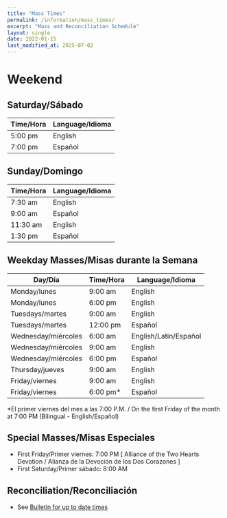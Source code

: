 ```yaml
---
title: "Mass Times"
permalink: /information/mass_times/
excerpt: "Mass and Reconciliation Schedule"
layout: single
date: 2022-01-15
last_modified_at: 2025-07-02
---
```


# Weekend
## Saturday/Sábado

| Time/Hora | Language/Idioma |
| --------- | --------------- |
| 5:00 pm   | English         |
| 7:00 pm   | Español         |

## Sunday/Domingo

| Time/Hora | Language/Idioma |
| --------- | --------------- |
| 7:30 am   | English         |
| 9:00 am   | Español         |
| 11:30 am  | English         |
| 1:30 pm   | Español         |

## Weekday Masses/Misas durante la Semana

| Day/Día                       | Time/Hora | Language/Idioma       |
| ----------------------------- | --------- | --------------------- |
| Monday/lunes                  | 9:00 am   | English               |
| Monday/lunes                  | 6:00 pm   | English               |
| Tuesdays/martes               | 9:00 am   | English               |
| Tuesdays/martes               | 12:00 pm  | Español               |
| Wednesday/miércoles           | 6:00 am   | English/Latin/Español |
| Wednesday/miércoles           | 9:00 am   | English               |
| Wednesday/miércoles           | 6:00 pm   | Español               |
| Thursday/jueves               | 9:00 am   | English               |
| Friday/viernes                | 9:00 am   | English               |
| Friday/viernes                | 6:00 pm*  | Español               |

*El primer viernes del mes a las 7:00 P.M. / On the first Friday of the month at 7:00 PM (Bilingual - English/Español)

## Special Masses/Misas Especiales

- First Friday/Primer viernes: 7:00 PM [ Alliance of the Two Hearts Devotion / Alianza de la Devoción de los Dos Corazones ]
- First Saturday/Primer sábado: 8:00 AM

## Reconciliation/Reconciliación

* See [Bulletin for up to date times](../bulletins/)
